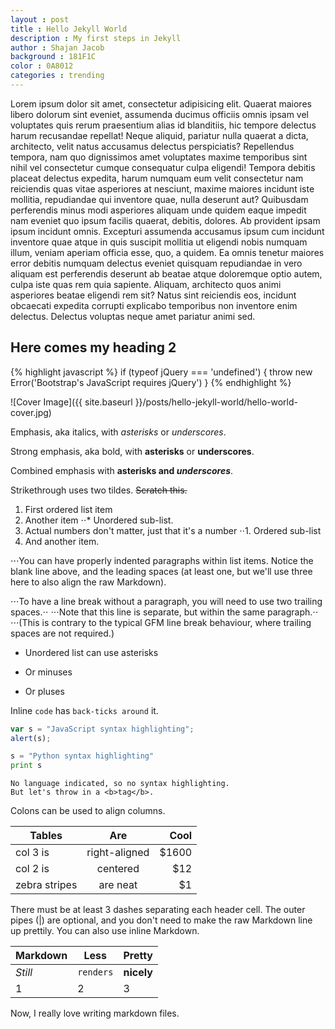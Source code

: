 ```yaml
---
layout : post
title : Hello Jekyll World
description : My first steps in Jekyll
author : Shajan Jacob
background : 181F1C
color : 0A8012
categories : trending
---
```


Lorem ipsum dolor sit amet, consectetur adipisicing elit. Quaerat maiores libero dolorum sint eveniet, assumenda ducimus officiis omnis ipsam vel voluptates quis rerum praesentium alias id blanditiis, hic tempore delectus harum recusandae repellat! Neque aliquid, pariatur nulla quaerat a dicta, architecto, velit natus accusamus delectus perspiciatis? Repellendus tempora, nam quo dignissimos amet voluptates maxime temporibus sint nihil vel consectetur cumque consequatur culpa eligendi! Tempora debitis placeat delectus expedita, harum numquam eum velit consectetur nam reiciendis quas vitae asperiores at nesciunt, maxime maiores incidunt iste mollitia, repudiandae qui inventore quae, nulla deserunt aut? Quibusdam perferendis minus modi asperiores aliquam unde quidem eaque impedit nam eveniet quo ipsum facilis quaerat, debitis, dolores. Ab provident ipsam ipsum incidunt omnis. Excepturi assumenda accusamus ipsum cum incidunt inventore quae atque in quis suscipit mollitia ut eligendi nobis numquam illum, veniam aperiam officia esse, quo, a quidem. Ea omnis tenetur maiores error debitis numquam delectus eveniet quisquam repudiandae in vero aliquam est perferendis deserunt ab beatae atque doloremque optio autem, culpa iste quas rem quia sapiente. Aliquam, architecto quos animi asperiores beatae eligendi rem sit? Natus sint reiciendis eos, incidunt obcaecati expedita corrupti explicabo temporibus non inventore enim delectus. Delectus voluptas neque amet pariatur animi sed.
## Here comes my heading 2

{% highlight javascript %}
if (typeof jQuery === 'undefined') {
  throw new Error('Bootstrap\'s JavaScript requires jQuery')
}
{% endhighlight %}

![Cover Image]({{ site.baseurl }}/posts/hello-jekyll-world/hello-world-cover.jpg)

Emphasis, aka italics, with *asterisks* or _underscores_.

Strong emphasis, aka bold, with **asterisks** or __underscores__.

Combined emphasis with **asterisks and _underscores_**.

Strikethrough uses two tildes. ~~Scratch this.~~

1. First ordered list item
2. Another item
⋅⋅* Unordered sub-list. 
1. Actual numbers don't matter, just that it's a number
⋅⋅1. Ordered sub-list
4. And another item.

⋅⋅⋅You can have properly indented paragraphs within list items. Notice the blank line above, and the leading spaces (at least one, but we'll use three here to also align the raw Markdown).

⋅⋅⋅To have a line break without a paragraph, you will need to use two trailing spaces.⋅⋅
⋅⋅⋅Note that this line is separate, but within the same paragraph.⋅⋅
⋅⋅⋅(This is contrary to the typical GFM line break behaviour, where trailing spaces are not required.)

* Unordered list can use asterisks
- Or minuses
+ Or pluses

Inline `code` has `back-ticks around` it.

```javascript
var s = "JavaScript syntax highlighting";
alert(s);
```
 
```python
s = "Python syntax highlighting"
print s
```
 
```
No language indicated, so no syntax highlighting. 
But let's throw in a <b>tag</b>.
```

Colons can be used to align columns.

| Tables        | Are           | Cool  |
| ------------- |:-------------:| -----:|
| col 3 is      | right-aligned | $1600 |
| col 2 is      | centered      |   $12 |
| zebra stripes | are neat      |    $1 |

There must be at least 3 dashes separating each header cell.
The outer pipes (|) are optional, and you don't need to make the 
raw Markdown line up prettily. You can also use inline Markdown.

Markdown | Less | Pretty
--- | --- | ---
*Still* | `renders` | **nicely**
1 | 2 | 3


Now, I really love writing markdown files.